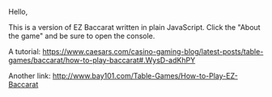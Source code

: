 Hello,

This is a version of EZ Baccarat written in plain JavaScript. Click the "About the game" and be sure to open the console.

A tutorial: https://www.caesars.com/casino-gaming-blog/latest-posts/table-games/baccarat/how-to-play-baccarat#.WysD-adKhPY

Another link: http://www.bay101.com/Table-Games/How-to-Play-EZ-Baccarat
